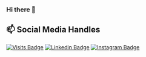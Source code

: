 ### Hi there 👋
<h2>📫 Social Media Handles</h2>

[![Visits Badge](https://badges.pufler.dev/visits/DeepikaNegi06/DeepikaNegi06)](https:DeepikaNegi06.dev)
[![Linkedin Badge](https://img.shields.io/badge/Linkedin-Profile-informational?style=flat&logo=instagram&logoColor=white&color=0D76A8)](https://www.linkedin.com/in/deepika-negi-02732920a/)
[![Instagram Badge](https://img.shields.io/badge/Instagram-Profile-informational?style=flat&logo=instagram&logoColor=white&color=0D76A8)](https://www.instagram.com/deepika_negii/)
